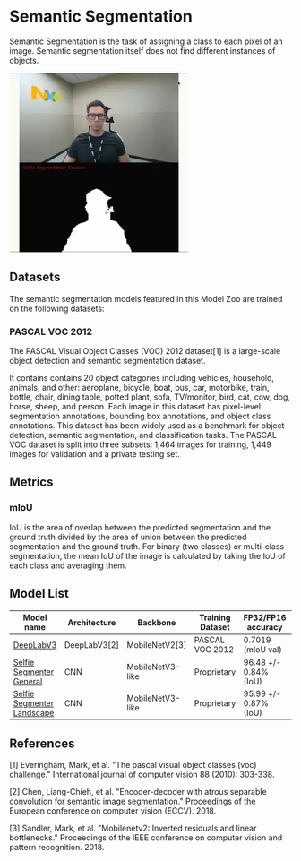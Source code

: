 # Semantic Segmentation

 Semantic Segmentation is the task of assigning a class to each pixel of an image. Semantic segmentation itself does not find different instances of objects.

 ![segmentation demo](./segmentation_demo.webp)

## Datasets

The semantic segmentation models featured in this Model Zoo are trained on the following datasets:

### PASCAL VOC 2012

The PASCAL Visual Object Classes (VOC) 2012 dataset[1] is a large-scale object detection and semantic segmentation dataset.

It contains contains 20 object categories including vehicles, household, animals, and other: aeroplane, bicycle, boat, bus, car, motorbike, train, bottle, chair, dining table, potted plant, sofa, TV/monitor, bird, cat, cow, dog, horse, sheep, and person. Each image in this dataset has pixel-level segmentation annotations, bounding box annotations, and object class annotations. This dataset has been widely used as a benchmark for object detection, semantic segmentation, and classification tasks. The PASCAL VOC dataset is split into three subsets: 1,464 images for training, 1,449 images for validation and a private testing set.

## Metrics

### mIoU

IoU is the area of overlap between the predicted segmentation and the ground truth divided by the area of union between the predicted segmentation and the ground truth. For binary (two classes) or multi-class segmentation, the mean IoU of the image is calculated by taking the IoU of each class and averaging them.

## Model List

Model name                                                 | Architecture | Backbone         | Training Dataset | FP32/FP16 accuracy    | INT8 accuracy      | Input size       | OPS      | Params | FP32 Size | INT8 Size  |  Compatibility
---                                                        | ---          |     ---          | ---              | ---                   | ---                | ---              |  ---     | ---    |  ---      |    ---     | ---
[DeepLabV3](./deeplabv3/README.md)                         | DeepLabV3[2] | MobileNetV2[3]   | PASCAL VOC 2012  | 0.7019 (mIoU val)     | TODO               | 513x513          |  1.76B   | TODO   |  7.6MB    |  983KB     | i.MX 8M Plus
[Selfie Segmenter General](./selfie-segmenter/README.md)   | CNN          | MobileNetV3-like | Proprietary      | 96.48 +/- 0.84% (IoU) | 0.970 (correctness)| [1, 256, 256, 3] |  116.3 M | N/A    |  244 KB   |  216 KB    | i.MX 8M Plus, i.MX 93
[Selfie Segmenter Landscape](./selfie-segmenter/README.md) | CNN          | MobileNetV3-like | Proprietary      | 95.99 +/- 0.87% (IoU) | 0.979 (correctness)| [1, 144, 256, 3] |  65.5 M  | N/A    |  244 KB   |  216 KB    | i.MX 8M Plus, i.MX 93

## References

[1] Everingham, Mark, et al. "The pascal visual object classes (voc) challenge." International journal of computer vision 88 (2010): 303-338.

[2] Chen, Liang-Chieh, et al. "Encoder-decoder with atrous separable convolution for semantic image segmentation." Proceedings of the European conference on computer vision (ECCV). 2018.

[3] Sandler, Mark, et al. "Mobilenetv2: Inverted residuals and linear bottlenecks." Proceedings of the IEEE conference on computer vision and pattern recognition. 2018.
